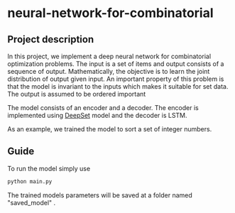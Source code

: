 # neural-network-for-combinatorial

## Project description
In this project, we implement a deep neural network for combinatorial optimization problems.
The input is a set of items  and output consists of a sequence of output. Mathematically, the objective 
is to learn the joint distribution of output given input. An important property of  this problem is that the model 
is invariant to the inputs which makes it suitable for set data. The output is assumed to be ordered important

The model consists of an encoder and a decoder. The encoder is implemented using [DeepSet]  model and 
the decoder is LSTM.

As an example, we trained the model to sort a set of integer numbers.

## Guide
To run the model simply use
```sh
python main.py 
```

The trained models parameters will be saved at a folder named "saved_model"
.




[DeepSet]: <https://proceedings.neurips.cc/paper/2017/hash/f22e4747da1aa27e363d86d40ff442fe-Abstract.html>

